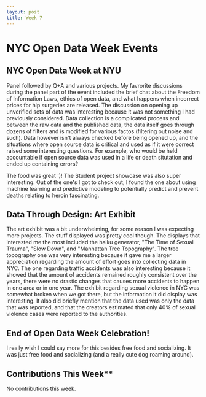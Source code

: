 ```yaml
---
layout: post
title: Week 7
---
```


# NYC Open Data Week Events

## NYC Open Data Week at NYU
Panel followed by Q+A and various projects. My favrorite discussions during the panel part of the event included the brief chat about the Freedom of Information Laws, ethics of open data, and what happens when incorrect prices for hip surgeries are released. The discussion on opening up unverified sets of data was interesting because it was not something I had previously considered. Data collection is a complicated process and between the raw data and the published data, the data itself goes through dozens of filters and is modified for various factos (filtering out noise and such). Data however isn't always checked before being opened up, and the situations where open source data is critical and used as if it were correct raised some interesting questions. For example, who would be held accountable if open source data was used in a life or death situtation and ended up containing errors?  
  
The food was great :)! The Student project showcase was also super interesting. Out of the one's I got to check out, I found the one about using machine learning and predictive modeling to potentially predict and prevent deaths relating to heroin fascinating.

## Data Through Design: Art Exhibit
The art exhibit was a bit underwhelming, for some reason I was expecting more projects. The stuff displayed was pretty cool though. The displays that interested me the most included the haiku generator, "The Time of Sexual Trauma", "Slow Down", and "Manhattan Tree Topography". The tree topography one was very interesting because it gave me a larger appreciation regarding the amount of effort goes into collecting data in NYC. The one regarding traffic accidents was also interesting because it showed that the amount of accidents remained roughly consistent over the years, there were no drastic changes that causes more accidents to happen in one area or in one year. The exhibit regarding sexual violence in NYC was somewhat broken when we got there, but the information it did display was interesting. It also did briefly mention that the data used was only the data that was reported, and that the creators estimated that only 40% of sexual violence cases were reported to the authorities.  
  
## End of Open Data Week Celebration!
I really wish I could say more for this besides free food and socializing. It was just free food and socializing (and a really cute dog roaming around).

## Contributions This Week**  
No contributions this week.
